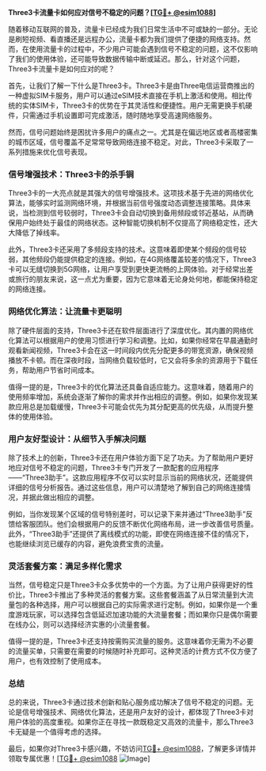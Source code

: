 **Three3卡流量卡如何应对信号不稳定的问题？[[TG💪+ @esim1088](https://t.me/s/esim1088)]**

随着移动互联网的普及，流量卡已经成为我们日常生活中不可或缺的一部分。无论是刷短视频、看直播还是远程办公，流量卡都为我们提供了便捷的网络支持。然而，在使用流量卡的过程中，不少用户可能会遇到信号不稳定的问题，这不仅影响了我们的使用体验，还可能导致数据传输中断或延迟。那么，针对这个问题，Three3卡流量卡是如何应对的呢？

首先，让我们了解一下什么是Three3卡。Three3卡是由Three电信运营商推出的一种虚拟SIM卡服务，用户可以通过eSIM技术直接在手机上激活和使用。相比传统的实体SIM卡，Three3卡的优势在于其灵活性和便捷性。用户无需更换手机硬件，只需通过手机设置即可完成激活，随时随地享受高速网络服务。

然而，信号问题始终是困扰许多用户的痛点之一。尤其是在偏远地区或者高楼密集的城市区域，信号覆盖不足常常导致网络连接不稳定。对此，Three3卡采取了一系列措施来优化信号表现。

### **信号增强技术：Three3卡的杀手锏**

Three3卡的一大亮点就是其强大的信号增强技术。这项技术基于先进的网络优化算法，能够实时监测网络环境，并根据当前信号强度动态调整连接策略。具体来说，当检测到信号较弱时，Three3卡会自动切换到备用频段或邻近基站，从而确保用户始终处于最佳的网络状态。这种智能切换机制不仅提高了网络稳定性，还大大降低了掉线率。

此外，Three3卡还采用了多频段支持的技术。这意味着即使某个频段的信号较弱，其他频段仍能提供稳定的连接。例如，在4G网络覆盖较差的情况下，Three3卡可以无缝切换到5G网络，让用户享受到更快更流畅的上网体验。对于经常出差或旅行的朋友来说，这一点尤为重要，因为它意味着无论身处何地，都能保持稳定的网络连接。

### **网络优化算法：让流量卡更聪明**

除了硬件层面的支持，Three3卡还在软件层面进行了深度优化。其内置的网络优化算法可以根据用户的使用习惯进行学习和调整。比如，如果你经常在早晨通勤时观看新闻视频，Three3卡会在这一时间段内优先分配更多的带宽资源，确保视频播放不卡顿。而在深夜时段，当网络负载较低时，它又会将多余的资源用于下载任务，帮助用户节省时间成本。

值得一提的是，Three3卡的优化算法还具备自适应能力。这意味着，随着用户的使用频率增加，系统会逐渐了解你的需求并作出相应的调整。例如，如果你发现某款应用总是加载缓慢，Three3卡可能会优先为其分配更高的优先级，从而提升整体的使用体验。

### **用户友好型设计：从细节入手解决问题**

除了技术上的创新，Three3卡还在用户体验方面下足了功夫。为了帮助用户更好地应对信号不稳定的问题，Three3卡专门开发了一款配套的应用程序——“Three3助手”。这款应用程序不仅可以实时显示当前的网络状况，还能提供详细的信号分析报告。通过这些信息，用户可以清楚地了解到自己的网络连接情况，并据此做出相应的调整。

例如，当你发现某个区域的信号特别差时，可以记录下来并通过“Three3助手”反馈给客服团队。他们会根据用户的反馈不断优化网络布局，进一步改善信号质量。此外，“Three3助手”还提供了离线模式的功能，即使在网络连接不佳的情况下，也能继续浏览已缓存的内容，避免浪费宝贵的流量。

### **灵活套餐方案：满足多样化需求**

当然，信号稳定只是Three3卡众多优势中的一个方面。为了让用户获得更好的性价比，Three3卡推出了多种灵活的套餐方案。这些套餐涵盖了从日常流量到大流量包的各种选择，用户可以根据自己的实际需求进行定制。例如，如果你是一个重度游戏玩家，可以选择包含低延迟加速功能的大流量套餐；而如果你只是偶尔需要在线办公，则可以选择经济实惠的小流量套餐。

值得一提的是，Three3卡还支持按需购买流量的服务。这意味着你无需为不必要的流量买单，只需要在需要的时候随时补充即可。这种灵活的计费方式不仅方便了用户，也有效控制了使用成本。

### **总结**

总的来说，Three3卡通过技术创新和贴心服务成功解决了信号不稳定的问题。无论是信号增强技术、网络优化算法，还是用户友好的设计，都体现了Three3卡对用户体验的高度重视。如果你正在寻找一款既稳定又高效的流量卡，那么Three3卡无疑是一个值得考虑的选择。

最后，如果你对Three3卡感兴趣，不妨访问[TG💪+ @esim1088](https://t.me/s/esim1088)，了解更多详情并领取专属优惠！[[TG💪+ @esim1088](https://t.me/s/esim1088) ![Image](https://i.postimg.cc/4NQfJmqS/Snipaste-2025-05-13-00-14-12.png)]